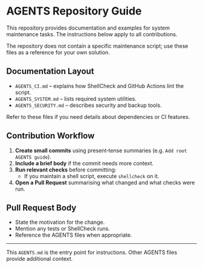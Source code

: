 # AGENTS Repository Guide

This repository provides documentation and examples for system maintenance tasks. The instructions below apply to all contributions.

The repository does not contain a specific maintenance script; use these files as a reference for your own solution.

## Documentation Layout

- `AGENTS_CI.md` &ndash; explains how ShellCheck and GitHub Actions lint the script.
- `AGENTS_SYSTEM.md` &ndash; lists required system utilities.
- `AGENTS_SECURITY.md` &ndash; describes security and backup tools.

Refer to these files if you need details about dependencies or CI features.

## Contribution Workflow

1. **Create small commits** using present‑tense summaries (e.g. `Add root AGENTS guide`).
2. **Include a brief body** if the commit needs more context.
3. **Run relevant checks** before committing:
   - If you maintain a shell script, execute `shellcheck` on it.
4. **Open a Pull Request** summarising what changed and what checks were run.

## Pull Request Body

- State the motivation for the change.
- Mention any tests or ShellCheck runs.
- Reference the AGENTS files when appropriate.

---

This `AGENTS.md` is the entry point for instructions. Other AGENTS files provide additional context.
